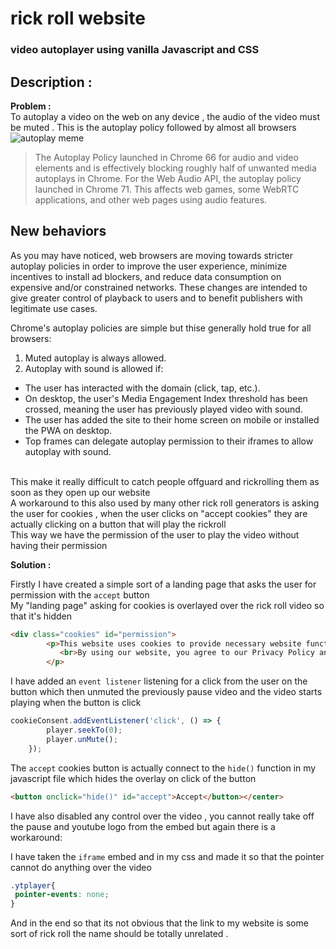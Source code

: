 # rick roll website

### video autoplayer using vanilla Javascript and CSS

## Description :
 **Problem :**<br>
  To autoplay a video on the web on any device , the audio of the video must be muted . This is the autoplay policy followed by almost all browsers<br>
![autoplay meme](https://wd.imgix.net/image/sQ51XsLqKMgSQMCZjIN0B7hlBO02/pl6fnOXI5RWtyXXsfYPg.jpeg?auto=format&w=338)<br>
> The Autoplay Policy launched in Chrome 66 for audio and video elements and is effectively blocking roughly half of unwanted media autoplays in Chrome. For the Web Audio API, the autoplay policy launched in Chrome 71. This affects web games, some WebRTC applications, and other web pages using audio features.

## New behaviors
As you may have noticed, web browsers are moving towards stricter autoplay policies in order to improve the user experience, minimize incentives to install ad blockers, and reduce data consumption on expensive and/or constrained networks. These changes are intended to give greater control of playback to users and to benefit publishers with legitimate use cases.

Chrome's autoplay policies are simple but thise generally hold true for all browsers:

1. Muted autoplay is always allowed.
2. Autoplay with sound is allowed if:
- The user has interacted with the domain (click, tap, etc.).
- On desktop, the user's Media Engagement Index threshold has been crossed, meaning the user has previously played video with sound.
- The user has added the site to their home screen on mobile or installed the PWA on desktop.
- Top frames can delegate autoplay permission to their iframes to allow autoplay with sound.

<br>
This make it really difficult to catch people offguard and rickrolling them as soon as they open up our website
<br>
A workaround to this also used by many other rick roll generators is asking the user for cookies , when the user clicks on "accept cookies"  they are actually clicking on a button that will play the rickroll
<br>
This way we have the permission of the user to play the video  without having their permission

**Solution :**<br>

Firstly I have created a simple sort of a landing page that asks the user for permission with the `accept` button<br>
My "landing page" asking for cookies is overlayed over the rick roll video so that it's hidden<br>
```html
<div class="cookies" id="permission">
        <p>This website uses cookies to provide necessary website functionality, improve your experience and analyze our traffic.
           <br>By using our website, you agree to our Privacy Policy and our Cookies Policy.
        </p>
```
I have added an `event listener` listening for a click from the user on the button which then unmuted the previously pause video and the video starts playing when the button is click  <br>
```javascript
cookieConsent.addEventListener('click', () => {
        player.seekTo(0);
        player.unMute();    
    });
```
The `accept` cookies button is actually connect to the `hide()` function in my javascript file which hides the overlay on click of the button <br>
```html
<button onclick="hide()" id="accept">Accept</button></center>
```
I have also disabled any control over the video , you cannot really take off the pause and youtube logo from the embed but again there is a workaround:<br>

I have taken the `iframe` embed and in my css and made it so that the pointer cannot do anything over the video <br>
```css
.ytplayer{
 pointer-events: none;
}
```
And in the end so that its not obvious that the link to my website is some sort of rick roll the name should be totally unrelated .

